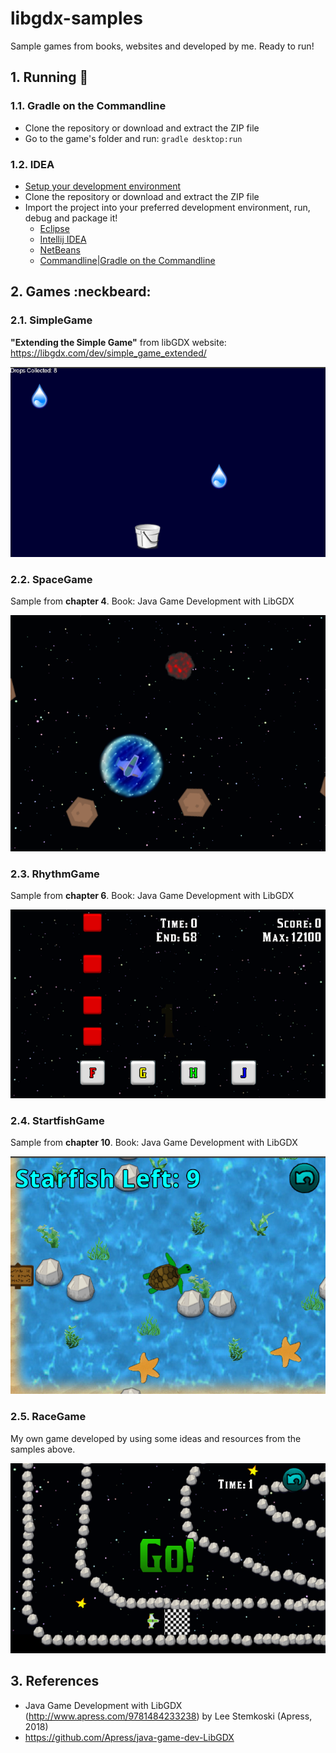# libgdx-samples

Sample games from books, websites and developed by me. Ready to run!

## 1. Running :runner:

### 1.1. Gradle on the Commandline
* Clone the repository or download and extract the ZIP file
* Go to the game's folder and run: `gradle desktop:run`

### 1.2. IDEA
* [Setup your development environment](https://github.com/libgdx/libgdx/wiki)
* Clone the repository or download and extract the ZIP file
* Import the project into your preferred development environment, run, debug and package it!
  * [Eclipse](https://github.com/libgdx/libgdx/wiki/Gradle-and-Eclipse)
  * [Intellij IDEA](https://github.com/libgdx/libgdx/wiki/Gradle-and-Intellij-IDEA)
  * [NetBeans](https://github.com/libgdx/libgdx/wiki/Gradle-and-NetBeans)
  * [Commandline|Gradle on the Commandline](https://github.com/libgdx/libgdx/wiki/Gradle-on-the-Commandline)

## 2. Games :neckbeard:

### 2.1. SimpleGame
**"Extending the Simple Game"** from libGDX website: https://libgdx.com/dev/simple_game_extended/

![alt text](https://github.com/wagnerjfr/libgdx-samples/blob/main/img/simple-game.png)

### 2.2. SpaceGame
Sample from **chapter 4**. Book: Java Game Development with LibGDX

![alt text](https://github.com/wagnerjfr/libgdx-samples/blob/main/img/space-game.png)

### 2.3. RhythmGame
Sample from **chapter 6**. Book: Java Game Development with LibGDX

![alt text](https://github.com/wagnerjfr/libgdx-samples/blob/main/img/rhythm-game.png)

### 2.4. StartfishGame
Sample from **chapter 10**. Book: Java Game Development with LibGDX

![alt text](https://github.com/wagnerjfr/libgdx-samples/blob/main/img/starfish-game.png)

### 2.5. RaceGame
My own game developed by using some ideas and resources from the samples above.

![alt text](https://github.com/wagnerjfr/libgdx-samples/blob/main/img/race-game.png)

## 3. References
- Java Game Development with LibGDX (http://www.apress.com/9781484233238) by Lee Stemkoski (Apress, 2018)
- https://github.com/Apress/java-game-dev-LibGDX
